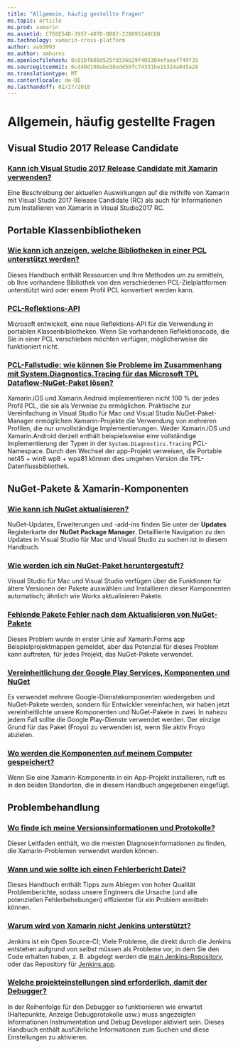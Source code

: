 ```yaml
---
title: "Allgemein, häufig gestellte Fragen"
ms.topic: article
ms.prod: xamarin
ms.assetid: C7E6E54D-3957-407D-BB87-22B095148C6B
ms.technology: xamarin-cross-platform
author: asb3993
ms.author: amburns
ms.openlocfilehash: 0c01bfb08d525fd336b29f405304efaeaf749f35
ms.sourcegitcommit: 6cd40d190abe38edd50fc74331be15324a845a28
ms.translationtype: MT
ms.contentlocale: de-DE
ms.lasthandoff: 02/27/2018
---
```

# <a name="general-frequently-asked-questions"></a>Allgemein, häufig gestellte Fragen

## <a name="visual-studio-2017-release-candidate"></a>Visual Studio 2017 Release Candidate
### <a name="can-i-use-visual-studio-2017-release-candidate-with-xamarinvisualstudio-2017-rcmd"></a>[Kann ich Visual Studio 2017 Release Candidate mit Xamarin verwenden?](visualstudio-2017-rc.md)
Eine Beschreibung der aktuellen Auswirkungen auf die mithilfe von Xamarin mit Visual Studio 2017 Release Candidate (RC) als auch für Informationen zum Installieren von Xamarin in Visual Studio2017 RC.

## <a name="portable-class-libraries"></a>Portable Klassenbibliotheken
### <a name="how-can-i-view-what-libraries-are-supported-in-a-pclpcl-support-librariesmd"></a>[Wie kann ich anzeigen, welche Bibliotheken in einer PCL unterstützt werden?](pcl-support-libraries.md)
Dieses Handbuch enthält Ressourcen und Ihre Methoden um zu ermitteln, ob Ihre vorhandene Bibliothek von den verschiedenen PCL-Zielplattformen unterstützt wird oder einem Profil PCL konvertiert werden kann.

### <a name="pcl-reflection-apipcl-reflectionmd"></a>[PCL-Reflektions-API](pcl-reflection.md)
Microsoft entwickelt, eine neue Reflektions-API für die Verwendung in portablen Klassenbibliotheken. Wenn Sie vorhandenen Reflektionscode, die Sie in einer PCL verschieben möchten verfügen, möglicherweise die funktioniert nicht.

### <a name="pcl-case-study-how-can-i-resolve-problems-related-to-systemdiagnosticstracing-for-the-microsoft-tpl-dataflow-nuget-packagepcl-case-studymd"></a>[PCL-Fallstudie: wie können Sie Probleme im Zusammenhang mit System.Diagnostics.Tracing für das Microsoft TPL Dataflow-NuGet-Paket lösen?](pcl-case-study.md)
Xamarin.iOS und Xamarin.Android implementieren nicht 100 % der jedes Profil PCL, die sie als Verweise zu ermöglichen. Praktische zur Vereinfachung in Visual Studio für Mac und Visual Studio NuGet-Paket-Manager ermöglichen Xamarin-Projekte die Verwendung von mehreren Profilen, die nur unvollständige Implementierungen. Weder Xamarin.iOS und Xamarin.Android derzeit enthält beispielsweise eine vollständige Implementierung der Typen in der `System.Diagnostics.Tracing` PCL-Namespace. Durch den Wechsel der app-Projekt verweisen, die Portable net45 + win8 wp8 + wpa81 können dies umgehen Version die TPL-Datenflussbibliothek.

## <a name="nuget-packages--xamarin-components"></a>NuGet-Pakete & Xamarin-Komponenten
### <a name="how-can-i-update-nugetnuget-updatemd"></a>[Wie kann ich NuGet aktualisieren?](nuget-update.md)
NuGet-Updates, Erweiterungen und -add-ins finden Sie unter der **Updates** Registerkarte der **NuGet Package Manager**. Detaillierte Navigation zu den Updates in Visual Studio für Mac und Visual Studio zu suchen ist in diesem Handbuch.

### <a name="how-do-i-downgrade-a-nuget-packagenuget-package-downgrademd"></a>[Wie werden ich ein NuGet-Paket heruntergestuft?](nuget-package-downgrade.md)
Visual Studio für Mac und Visual Studio verfügen über die Funktionen für ältere Versionen der Pakete auswählen und Installieren dieser Komponenten automatisch; ähnlich wie Works aktualisieren Pakete.

### <a name="missing-packages-error-after-updating-nuget-packagesnuget-packages-missingmd"></a>[Fehlende Pakete Fehler nach dem Aktualisieren von NuGet-Pakete](nuget-packages-missing.md)
Dieses Problem wurde in erster Linie auf Xamarin.Forms app Beispielprojektmappen gemeldet, aber das Potenzial für dieses Problem kann auftreten, für jedes Projekt, das NuGet-Pakete verwendet.

### <a name="unifying-google-play-services-components-and-nugetgps-components-nugetmd"></a>[Vereinheitlichung der Google Play Services, Komponenten und NuGet](gps-components-nuget.md)
Es verwendet mehrere Google-Dienstekomponenten wiedergeben und NuGet-Pakete werden, sondern für Entwickler vereinfachen, wir haben jetzt vereinheitlichte unsere Komponenten und NuGet-Pakete in zwei. In nahezu jedem Fall sollte die Google Play-Dienste verwendet werden. Der einzige Grund für das Paket (Froyo) zu verwenden ist, wenn Sie aktiv Froyo abzielen.

### <a name="where-are-the-components-stored-on-my-machinecomponent-storagemd"></a>[Wo werden die Komponenten auf meinem Computer gespeichert?](component-storage.md)
Wenn Sie eine Xamarin-Komponente in ein App-Projekt installieren, ruft es in den beiden Standorten, die in diesem Handbuch angegebenen eingefügt.


## <a name="troubleshooting"></a>Problembehandlung
### <a name="where-can-i-find-my-version-information-and-logsversion-logsmd"></a>[Wo finde ich meine Versionsinformationen und Protokolle?](version-logs.md)
Dieser Leitfaden enthält, wo die meisten Diagnoseinformationen zu finden, die Xamarin-Problemen verwendet werden können.

### <a name="when-and-how-should-i-file-a-bug-reporthowto-file-bugmd"></a>[Wann und wie sollte ich einen Fehlerbericht Datei?](howto-file-bug.md)
Dieses Handbuch enthält Tipps zum Ablegen von hoher Qualität Problemberichte, sodass unsere Engineers die Ursache (und alle potenziellen Fehlerbehebungen) effizienter für ein Problem ermitteln können.

### <a name="why-isnt-jenkins-supported-by-xamarinxamarin-jenkinsmd"></a>[Warum wird von Xamarin nicht Jenkins unterstützt?](xamarin-jenkins.md)
Jenkins ist ein Open Source-CI; Viele Probleme, die direkt durch die Jenkins entstehen aufgrund von *selbst* müssen als Probleme vor, in dem Sie den Code erhalten haben, z. B. abgelegt werden die [main Jenkins-Repository](https://github.com/jenkinsci/jenkins), oder das Repository für [ Jenkins.app](https://github.com/stisti/jenkins-app).

### <a name="what-project-settings-are-required-for-the-debuggerdebugger-settingsmd"></a>[Welche projekteinstellungen sind erforderlich, damit der Debugger?](debugger-settings.md)
In der Reihenfolge für den Debugger so funktionieren wie erwartet (Haltepunkte, Anzeige Debugprotokolle usw.) muss angezeigten Informationen Instrumentation und Debug Developer aktiviert sein. Dieses Handbuch enthält ausführliche Informationen zum Suchen und diese Einstellungen zu aktivieren.

